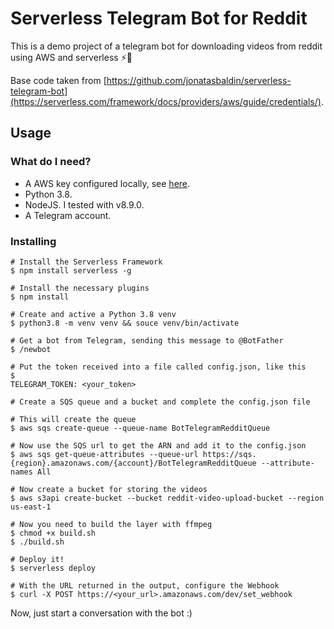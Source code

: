 # Serverless Telegram Bot for Reddit
This is a demo project of a telegram bot for downloading videos from reddit using AWS and serverless ⚡🤖

Base code taken from [https://github.com/jonatasbaldin/serverless-telegram-bot](https://serverless.com/framework/docs/providers/aws/guide/credentials/).


## Usage

### What do I need?
- A AWS key configured locally, see [here](https://serverless.com/framework/docs/providers/aws/guide/credentials/).
- Python 3.8.
- NodeJS. I tested with v8.9.0.
- A Telegram account.

### Installing
```
# Install the Serverless Framework
$ npm install serverless -g

# Install the necessary plugins
$ npm install

# Create and active a Python 3.8 venv
$ python3.8 -m venv venv && souce venv/bin/activate

# Get a bot from Telegram, sending this message to @BotFather
$ /newbot

# Put the token received into a file called config.json, like this
$ 
TELEGRAM_TOKEN: <your_token>

# Create a SQS queue and a bucket and complete the config.json file

# This will create the queue 
$ aws sqs create-queue --queue-name BotTelegramRedditQueue

# Now use the SQS url to get the ARN and add it to the config.json
$ aws sqs get-queue-attributes --queue-url https://sqs.{region}.amazonaws.com/{account}/BotTelegramRedditQueue --attribute-names All

# Now create a bucket for storing the videos
$ aws s3api create-bucket --bucket reddit-video-upload-bucket --region us-east-1

# Now you need to build the layer with ffmpeg
$ chmod +x build.sh
$ ./build.sh

# Deploy it!
$ serverless deploy

# With the URL returned in the output, configure the Webhook
$ curl -X POST https://<your_url>.amazonaws.com/dev/set_webhook
```

Now, just start a conversation with the bot :)






